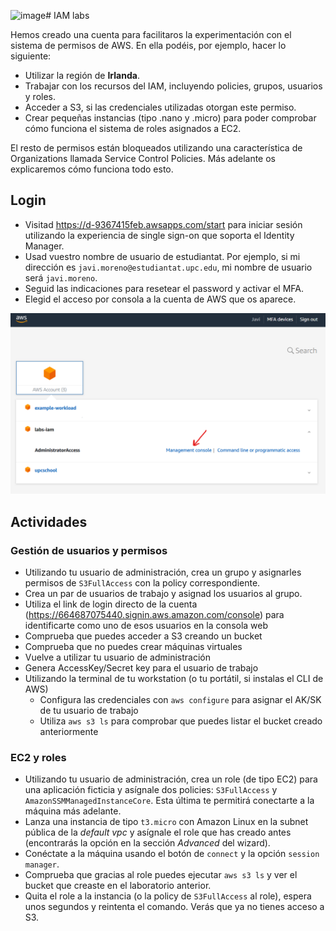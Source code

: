![image](https://github.com/upcschool-cloud-arch/contenido/assets/1154367/2e6938e1-066c-4dea-a124-4586c13dd1dd)# IAM labs

Hemos creado una cuenta para facilitaros la experimentación con el sistema de permisos de AWS. En ella podéis, por ejemplo, hacer lo siguiente:

* Utilizar la región de **Irlanda**.
* Trabajar con los recursos del IAM, incluyendo policies, grupos, usuarios y roles.
* Acceder a S3, si las credenciales utilizadas otorgan este permiso.
* Crear pequeñas instancias (tipo .nano y .micro) para poder comprobar cómo funciona el sistema de roles asignados a EC2.

El resto de permisos están bloqueados utilizando una característica de Organizations llamada Service Control Policies. Más adelante os explicaremos cómo funciona todo esto.

## Login

* Visitad https://d-9367415feb.awsapps.com/start para iniciar sesión utilizando la experiencia de single sign-on que soporta el Identity Manager.
* Usad vuestro nombre de usuario de estudiantat. Por ejemplo, si mi dirección es `javi.moreno@estudiantat.upc.edu`, mi nombre de usuario será `javi.moreno`.
* Seguid las indicaciones para resetear el password y activar el MFA.
* Elegid el acceso por consola a la cuenta de AWS que os aparece.

![SSO Login screeshot](sso-login.png)

## Actividades

### Gestión de usuarios y permisos

* Utilizando tu usuario de administración, crea un grupo y asignarles permisos de `S3FullAccess` con la policy correspondiente. 
* Crea un par de usuarios de trabajo y asignad los usuarios al grupo.
* Utiliza el link de login directo de la cuenta (https://664687075440.signin.aws.amazon.com/console) para identificarte como uno de esos usuarios en la consola web
* Comprueba que puedes acceder a S3 creando un bucket
* Comprueba que no puedes crear máquinas virtuales
* Vuelve a utilizar tu usuario de administración
* Genera AccessKey/Secret key para el usuario de trabajo
* Utilizando la terminal de tu workstation (o tu portátil, si instalas el CLI de AWS)
    * Configura las credenciales con `aws configure` para asignar el AK/SK de tu usuario de trabajo
    * Utiliza `aws s3 ls` para comprobar que puedes listar el bucket creado anteriormente

### EC2 y roles

* Utilizando tu usuario de administración, crea un role (de tipo EC2) para una aplicación ficticia y asígnale dos policies: `S3FullAccess` y `AmazonSSMManagedInstanceCore`. Esta última te permitirá conectarte a la máquina más adelante.
* Lanza una instancia de tipo `t3.micro` con Amazon Linux en la subnet pública de la *default vpc* y asígnale el role que has creado antes (encontrarás la opción en la sección *Advanced* del wizard).
* Conéctate a la máquina usando el botón de `connect` y la opción `session manager`.
* Comprueba que gracias al role puedes ejecutar `aws s3 ls` y ver el bucket que creaste en el laboratorio anterior.
* Quita el role a la instancia (o la policy de `S3FullAccess` al role), espera unos segundos y reintenta el comando. Verás que ya no tienes acceso a S3.



